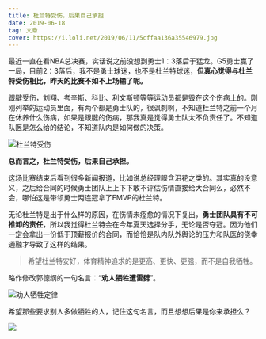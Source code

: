 ```yaml
---
title: 杜兰特受伤，后果自己承担
date: 2019-06-18
tag: 文章
cover: https://i.loli.net/2019/06/11/5cffaa136a35546979.jpg
---
```


最近一直在看NBA总决赛，实话说之前没想到勇士1：3落后于猛龙。G5勇士赢了一局，目前2：3落后，我不是勇士球迷，也不是杜兰特球迷，**但真心觉得与杜兰特受伤相比，昨天的比赛不如不上场输了呢。**

跟腱受伤，刘翔、考辛斯、科比、利文斯顿等等运动员都是毁在这个伤病上的。刚刚列举的运动员里面，有两个都是勇士队的，很讽刺啊，不知道杜兰特之前一个月在休养什么伤病，如果是跟腱的伤病，那我真是觉得勇士队太不负责任了。不知道队医是怎么给的结论，不知道队内是如何做的决策。

![杜兰特受伤](https://i.loli.net/2019/06/11/5cffad06bac7b15128.jpeg)

**总而言之，杜兰特受伤，后果自己承担。**

这场比赛结束后看到很多新闻报道，比如说总经理眼含泪花之类的。其实真的没意义，之后给合同的时候勇士团队上上下下敢不评估伤情直接给大合同么，必然不会，哪怕这是带领勇士两连冠拿了FMVP的杜兰特。

无论杜兰特是出于什么样的原因，在伤情未痊愈的情况下复出，**勇士团队具有不可推卸的责任**，所以我觉得杜兰特会在今年夏天选择分手，无论是否夺冠。因为他们一定会拿出一份低于顶薪报价的合同，而恰恰是队内队外舆论的压力和队医的侥幸通融才导致了这样的结果。

> 希望杜兰特安好，体育精神追求的是更高、更快、更强，而不是自我牺牲。

略作修改郭德纲的一句名言：“**劝人牺牲遭雷劈**”。

![劝人牺牲定律](https://i.loli.net/2019/06/11/5cffaa136a35546979.jpg)

希望那些要求别人多做牺牲的人，记住这句名言，而且想想后果是你来承担么？

![](https://imgkr.cn-bj.ufileos.com/741c4d5c-cfb4-43d9-858b-146661b590df.gif)